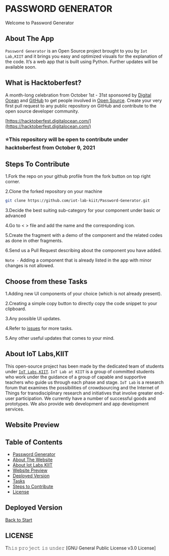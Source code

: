  <a name="title"></a>
# PASSWORD GENERATOR

Welcome to Password Generator


<a name="about"></a>
## About The App
`Password Generator` is an Open Source project brought to you by `Iot Lab,KIIT` and it brings you easy and optimized visuals for the explanation of the code. 
It’s a web app that is built using Python. Further updates will be available soon.



## What is Hacktoberfest?
A month-long celebration from October 1st - 31st sponsored by [Digital Ocean](https://hacktoberfest.digitalocean.com/) and [GitHub](https://github.com/blog/2433-celebrate-open-source-this-october-with-hacktoberfest) to get people involved in [Open Source](https://github.com/open-source). Create your very first pull request to any public repository on GitHub and contribute to the open source developer community.

[https://hacktoberfest.digitalocean.com/](https://hacktoberfest.digitalocean.com/)

### ⭐This repository will be open to contribute under hacktoberfest from October 9, 2021

<a name="contribute"></a>
## Steps To Contribute

1.Fork the repo on your github profile from the fork button on top right corner.

2.Clone the forked repository on your machine
```bash
git clone https://github.com/iot-lab-kiit/Password-Generator.git
```

3.Decide the best suiting sub-category for your component under basic or advanced

4.Go to < > file and add the name and the corresponding icon.

5.Create the fragment with a demo of the component and the related codes as done in other fragments.

6.Send us a Pull Request describing about the component you have added.

`Note -` Adding a component that is already listed in the app with minor changes is not allowed.

<a name="tasks"></a>
## Choose from these Tasks
1.Adding new UI components of your choice (which is not already present).

2.Creating a simple copy button to directly copy the code snippet to your clipboard. 

3.Any possible UI updates.

4.Refer to [issues](https://github.com/iot-lab-kiit/Password-Generator/issues) for more tasks.

5.Any other useful updates that comes to your mind.


<a name="about_developers"></a>
## About IoT Labs,KIIT
This open-source project has been made by the dedicated team of students under [`IoT Labs,KIIT`](https://iotkiit.in/).
`IoT Lab at KIIT` is a group of committed students who work under the guidance of a group of capable and supportive teachers who guide us through each phase and stage. 
`IoT Lab` is a research forum that examines the possibilities of crowdsourcing and the Internet of Things for transdisciplinary research and initiatives that involve 
greater end-user participation. We currently have a number of successful goods and prototypes. We also provide web development and app development services.

<a name="preview"></a>
## Website Preview


<a name="contents"></a>
## Table of Contents
- [Password Generator](#title)
- [About The Website](#about)
- [About Iot Labs,KIIT](#about_developers)
- [Website Preview](#preview)
- [Deployed Version](#play)
- [Tasks](#tasks)
- [Steps to Contribute](#contribute)
- [License](#license)

<a name="play"></a>
## Deployed Version


[Back to Start](#title)

<a name="license"></a>
## LICENSE
T𝚑𝚒𝚜 𝚙𝚛𝚘𝚓𝚎𝚌𝚝 𝚒𝚜 𝚞𝚗𝚍𝚎𝚛 [GNU General Public License v3.0 License]






